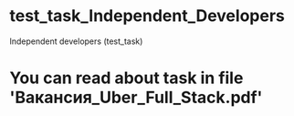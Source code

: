 # test_task_Independent_Developers
Independent developers (test_task)
# You can read about task in file 'Вакансия_Uber_Full_Stack.pdf'
